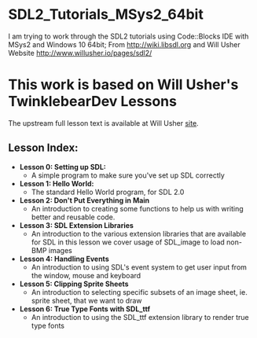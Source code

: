 # SDL2_Tutorials_MSys2_64bit
I am trying to work through the SDL2 tutorials using Code::Blocks IDE with MSys2 and Windows 10 64bit;
From http://wiki.libsdl.org and Will Usher Website http://www.willusher.io/pages/sdl2/


This work is based on Will Usher's TwinklebearDev Lessons
=
The upstream full lesson text is available at Will Usher [site](http://www.willusher.io/pages/sdl2/index.html).

Lesson Index:
-
- **Lesson 0: Setting up SDL:** 
	- A simple program to make sure you've set up SDL correctly
- **Lesson 1: Hello World:**
	- The standard Hello World program, for SDL 2.0
- **Lesson 2: Don't Put Everything in Main**
	- An introduction to creating some functions to help us with writing better and reusable code.
- **Lesson 3: SDL Extension Libraries**
	- An introduction to the various extension libraries that are available for SDL in this lesson we cover usage of SDL_image to load non-BMP images
- **Lesson 4: Handling Events**
	- An introduction to using SDL's event system to get user input from the window, mouse and keyboard
- **Lesson 5: Clipping Sprite Sheets**
	- An introduction to selecting specific subsets of an image sheet, ie. sprite sheet, that we want to draw
- **Lesson 6: True Type Fonts with SDL\_ttf**
	- An introduction to using the SDL\_ttf extension library to render true type fonts

